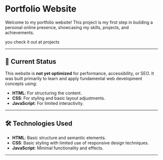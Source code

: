 # Portfolio Website

Welcome to my portfolio website! This project is my first step in building a personal online presence, showcasing my skills, projects, and achievements.

you check it out at projects 

---

## 🌟 Current Status

This website is **not yet optimized** for performance, accessibility, or SEO. It was built primarily to learn and apply fundamental web development concepts using:

- **HTML**: For structuring the content.
- **CSS**: For styling and basic layout adjustments.
- **JavaScript**: For limited interactivity.

---

## 🛠️ Technologies Used

- **HTML**: Basic structure and semantic elements.
- **CSS**: Basic styling with limited use of responsive design techniques.
- **JavaScript**: Minimal functionality and effects.

---



